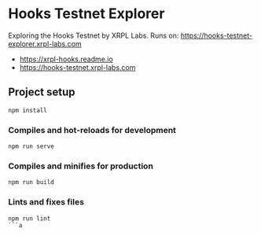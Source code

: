 # Hooks Testnet Explorer

Exploring the Hooks Testnet by XRPL Labs. Runs on: https://hooks-testnet-explorer.xrpl-labs.com

- https://xrpl-hooks.readme.io
- https://hooks-testnet.xrpl-labs.com

## Project setup
```
npm install
```

### Compiles and hot-reloads for development
```
npm run serve
```

### Compiles and minifies for production
```
npm run build
```

### Lints and fixes files
```
npm run lint
```a